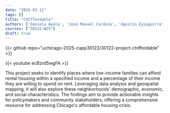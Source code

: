 ```yaml
---
date: "2025-03-11"
tags: []
title: "CHIffordable"
authors: ['Daniela Ayala', 'José Manuel Cardona', 'Agustín Eyzaguirre', 'María José Reyes']
courses: ["30122-W25"]
draft: true
---
```


{{< github repo="uchicago-2025-capp30122/30122-project-chiffordable" >}}

{{< youtube ecBzrd5wgFA >}}

This project seeks to identify places where low-income families can afford rental housing within a specified income and a percentage of their income they are willing to spend on rent. Leveraging data analysis and geospatial mapping, it will also explore these neighborhoods' demographic, economic, and social characteristics. The findings aim to provide actionable insights for policymakers and community stakeholders, offering a comprehensive resource for addressing Chicago's affordable housing crisis.
